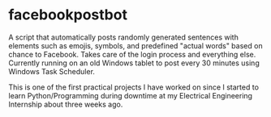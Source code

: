# facebookpostbot
A script that automatically posts randomly generated sentences with elements such as emojis, symbols, and predefined "actual words" based on chance to Facebook. Takes care of the login process and everything else. Currently running on an old Windows tablet to post every 30 minutes using Windows Task Scheduler.

This is one of the first practical projects I have worked on since I started to learn Python/Programming during downtime at my Electrical Engineering Internship about three weeks ago.
